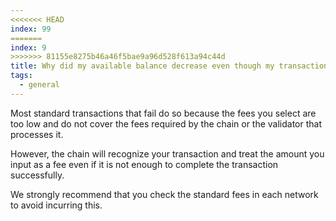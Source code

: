 ```yaml
---
<<<<<<< HEAD
index: 99
=======
index: 9
>>>>>>> 81155e8275b46a46f5bae9a96d528f613a94c44d
title: Why did my available balance decrease even though my transaction failed?
tags: 
  - general
---
```


Most standard transactions that fail do so because the fees you select are too low and do not cover the fees required by the chain or the validator that processes it.

However, the chain will recognize your transaction and treat the amount you input as a fee even if it is not enough to complete the transaction successfully.

We strongly recommend that you check the standard fees in each network to avoid incurring this.
